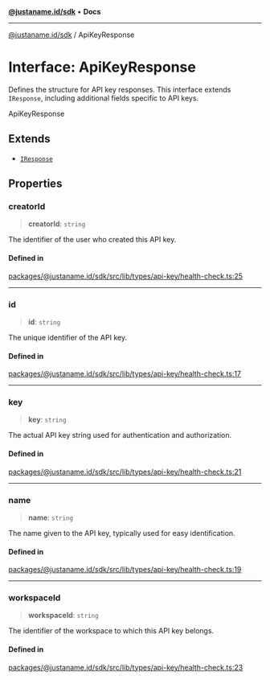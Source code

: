[**@justaname.id/sdk**](../README.md) • **Docs**

***

[@justaname.id/sdk](../globals.md) / ApiKeyResponse

# Interface: ApiKeyResponse

Defines the structure for API key responses.
This interface extends `IResponse`, including additional fields specific to API keys.

 ApiKeyResponse

## Extends

- [`IResponse`](IResponse.md)

## Properties

### creatorId

> **creatorId**: `string`

The identifier of the user who created this API key.

#### Defined in

[packages/@justaname.id/sdk/src/lib/types/api-key/health-check.ts:25](https://github.com/JustaName-id/JustaName-sdk/blob/7430def13fc61cd3fc8b89d25e0869ee390cc2d0/packages/@justaname.id/sdk/src/lib/types/api-key/health-check.ts#L25)

***

### id

> **id**: `string`

The unique identifier of the API key.

#### Defined in

[packages/@justaname.id/sdk/src/lib/types/api-key/health-check.ts:17](https://github.com/JustaName-id/JustaName-sdk/blob/7430def13fc61cd3fc8b89d25e0869ee390cc2d0/packages/@justaname.id/sdk/src/lib/types/api-key/health-check.ts#L17)

***

### key

> **key**: `string`

The actual API key string used for authentication and authorization.

#### Defined in

[packages/@justaname.id/sdk/src/lib/types/api-key/health-check.ts:21](https://github.com/JustaName-id/JustaName-sdk/blob/7430def13fc61cd3fc8b89d25e0869ee390cc2d0/packages/@justaname.id/sdk/src/lib/types/api-key/health-check.ts#L21)

***

### name

> **name**: `string`

The name given to the API key, typically used for easy identification.

#### Defined in

[packages/@justaname.id/sdk/src/lib/types/api-key/health-check.ts:19](https://github.com/JustaName-id/JustaName-sdk/blob/7430def13fc61cd3fc8b89d25e0869ee390cc2d0/packages/@justaname.id/sdk/src/lib/types/api-key/health-check.ts#L19)

***

### workspaceId

> **workspaceId**: `string`

The identifier of the workspace to which this API key belongs.

#### Defined in

[packages/@justaname.id/sdk/src/lib/types/api-key/health-check.ts:23](https://github.com/JustaName-id/JustaName-sdk/blob/7430def13fc61cd3fc8b89d25e0869ee390cc2d0/packages/@justaname.id/sdk/src/lib/types/api-key/health-check.ts#L23)
